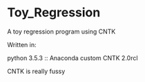 # Toy_Regression
A toy regression program using CNTK

Written in:

python 3.5.3 :: Anaconda custom
CNTK 2.0rcl

CNTK is really fussy
